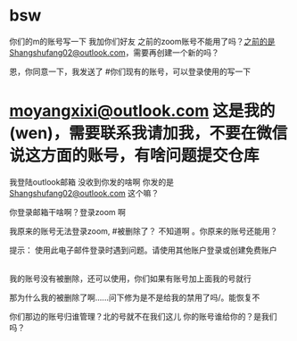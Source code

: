 # bsw
你们的m的账号写一下
我加你们好友
之前的zoom账号不能用了吗？之前的是Shangshufang02@outlook.com，需要再创建一个新的吗？

恩，你同意一下，我发送了
#你们现有的账号，可以登录使用的写一下
# moyangxixi@outlook.com 这是我的 (wen)，需要联系我请加我，不要在微信说这方面的账号，有啥问题提交仓库


我登陆outlook邮箱 没收到你发的啥啊
你发的是 Shangshufang02@outlook.com 这个嘛？

你登录邮箱干啥啊？登录zoom 啊


我原来的账号无法登录zoom,
#被删除了？
不知道啊 。你原来的账号还能用？

提示：     使用此电子邮件登录时遇到问题。请使用其他账户登录或创建免费账户

<br/>
我的账号没有被删除，还可以使用，你们如果有账号加上面我的号就行

那为什么我的被删除了啊......问下修为是不是给我的禁用了吗/。能恢复不

你们那边的账号归谁管理？北的号就不在我们这儿
你的账号谁给你的？是我们吗？

